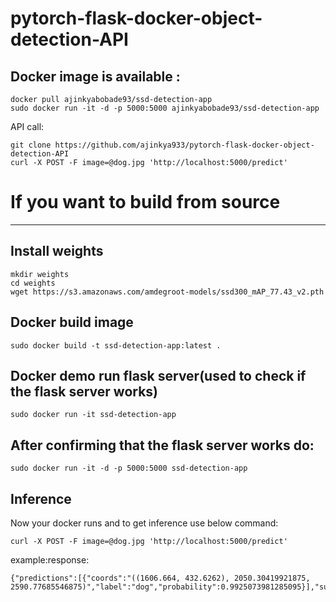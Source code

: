 # pytorch-flask-docker-object-detection-API

## Docker image is available :

```
docker pull ajinkyabobade93/ssd-detection-app
sudo docker run -it -d -p 5000:5000 ajinkyabobade93/ssd-detection-app
```
API call:

```
git clone https://github.com/ajinkya933/pytorch-flask-docker-object-detection-API
curl -X POST -F image=@dog.jpg 'http://localhost:5000/predict'
```
# If you want to build from source 
___

## Install weights

```
mkdir weights
cd weights
wget https://s3.amazonaws.com/amdegroot-models/ssd300_mAP_77.43_v2.pth
```
## Docker build image

```
sudo docker build -t ssd-detection-app:latest .
```

## Docker demo run flask server(used to check if the flask server works)
```
sudo docker run -it ssd-detection-app
```
## After confirming that the flask server works do:
```
sudo docker run -it -d -p 5000:5000 ssd-detection-app
```
## Inference
Now your docker runs and to get inference use below command:
```
curl -X POST -F image=@dog.jpg 'http://localhost:5000/predict'
```
example:response:
```
{"predictions":[{"coords":"((1606.664, 432.6262), 2050.30419921875, 2590.77685546875)","label":"dog","probability":0.9925073981285095}],"success":true}
```
